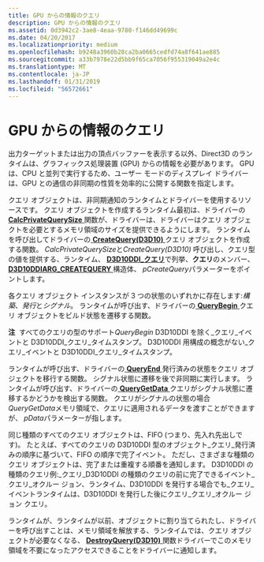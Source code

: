 ```yaml
---
title: GPU からの情報のクエリ
description: GPU からの情報のクエリ
ms.assetid: 0d3942c2-3ae8-4eaa-9780-f146dd49699c
ms.date: 04/20/2017
ms.localizationpriority: medium
ms.openlocfilehash: b9248a3960b28ca2ba0665cedfd74a8f641ae885
ms.sourcegitcommit: a33b7978e22d5bb9f65ca7056f955319049a2e4c
ms.translationtype: MT
ms.contentlocale: ja-JP
ms.lasthandoff: 01/31/2019
ms.locfileid: "56572661"
---
```

# <a name="querying-for-information-from-the-gpu"></a>GPU からの情報のクエリ


出力ターゲットまたは出力の頂点バッファーを表示する以外、Direct3D のランタイムは、グラフィックス処理装置 (GPU) からの情報を必要があります。 GPU は、CPU と並列で実行するため、ユーザー モードのディスプレイ ドライバーは、GPU との通信の非同期の性質を効率的に公開する関数を指定します。

クエリ オブジェクトは、非同期通知のランタイムとドライバーを使用するリソースです。 クエリ オブジェクトを作成するランタイム最初は、ドライバーの[ **CalcPrivateQuerySize** ](https://msdn.microsoft.com/library/windows/hardware/ff538296)関数が、ドライバーは、ドライバーはクエリ オブジェクトを必要とするメモリ領域のサイズを提供できるようにします。 ランタイムを呼び出してドライバーの[ **CreateQuery(D3D10)** ](https://msdn.microsoft.com/library/windows/hardware/ff540675)クエリ オブジェクトを作成する関数。 *CalcPrivateQuerySize*と*CreateQuery(D3D10)* 呼び出し、クエリ型の値を提供する、ランタイム、 [ **D3D10DDI\_クエリ**](https://msdn.microsoft.com/library/windows/hardware/ff541850)で列挙、**クエリ**のメンバー、 [ **D3D10DDIARG\_CREATEQUERY** ](https://msdn.microsoft.com/library/windows/hardware/ff541685)構造体、 *pCreateQuery*パラメーターをポイントします。

各クエリ オブジェクト インスタンスが 3 つの状態のいずれかに存在します:*構築*、*発行*と*シグナル*。 ランタイムが呼び出す、ドライバーの[ **QueryBegin** ](https://msdn.microsoft.com/library/windows/hardware/ff569214)クエリ オブジェクトをビルド状態を遷移する関数。

**注**  すべてのクエリの型のサポート*QueryBegin* D3D10DDI を除く\_クエリ\_イベントと D3D10DDI\_クエリ\_タイムスタンプ。 D3D10DDI 用構成の概念がない\_クエリ\_イベントと D3D10DDI\_クエリ\_タイムスタンプ。

 

ランタイムが呼び出す、ドライバーの[ **QueryEnd** ](https://msdn.microsoft.com/library/windows/hardware/ff569217)発行済みの状態をクエリ オブジェクトを移行する関数。 シグナル状態に遷移を後で非同期に実行します。 ランタイムが呼び出す、ドライバーの[ **QueryGetData** ](https://msdn.microsoft.com/library/windows/hardware/ff569218)クエリがシグナル状態に遷移するかどうかを検出する関数。 クエリがシグナルの状態の場合*QueryGetData*メモリ領域で、クエリに適用されるデータを渡すことができますが、 *pData*パラメーターが指します。

同じ種類のすべてのクエリ オブジェクトは、FIFO (つまり、先入れ先出しです)。 たとえば、すべてのクエリの D3D10DDI 型のオブジェクト\_クエリ\_発行済みの順序に基づいて、FIFO の順序で完了イベント。 ただし、さまざまな種類のクエリ オブジェクトは、完了または重複する順番を通知します。 D3D10DDI の種類のクエリ例:\_クエリ\_D3D10DDI の種類のクエリの前に完了できるイベント\_クエリ\_オクルー ジョン、ランタイム、D3D10DDI を発行する場合でも\_クエリ\_イベントランタイムは、D3D10DDI を発行した後にクエリ\_クエリ\_オクルー ジョン クエリ。

ランタイムが、ランタイムが以前、オブジェクトに割り当てられたし、ドライバーを呼び出すことは、メモリ領域を解放する、ランタイムでは、クエリ オブジェクトが必要なくなる、 [ **DestroyQuery(D3D10)** ](https://msdn.microsoft.com/library/windows/hardware/ff552785)関数ドライバーでこのメモリ領域を不要になったアクセスできることをドライバーに通知します。

 

 





